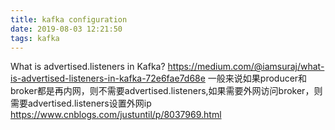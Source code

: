 ```yaml
---
title: kafka configuration
date: 2019-08-03 12:21:50
tags: kafka
---
```


What is advertised.listeners in Kafka?
https://medium.com/@iamsuraj/what-is-advertised-listeners-in-kafka-72e6fae7d68e
一般来说如果producer和broker都是再内网，则不需要advertised.listeners,如果需要外网访问broker，则需要advertised.listeners设置外网ip
https://www.cnblogs.com/justuntil/p/8037969.html